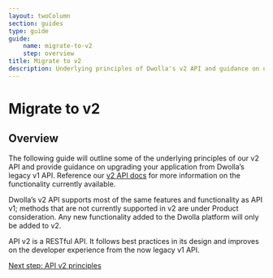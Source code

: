 ```yaml
---
layout: twoColumn
section: guides
type: guide
guide: 
    name: migrate-to-v2
    step: overview
title: Migrate to v2
description: Underlying principles of Dwolla's v2 API and guidance on upgrading your application from Dwolla's legacy v1 API.
---
```


# Migrate to v2

## Overview
The following guide will outline some of the underlying principles of our v2 API and provide guidance on upgrading your application from Dwolla’s legacy v1 API. Reference our [v2 API docs](https://docsv2.dwolla.com/) for more information on the functionality currently available.

Dwolla’s v2 API supports most of the same features and functionality as API v1; methods that are not currently supported in v2 are under Product consideration. Any new functionality added to the Dwolla platform will only be added to v2. 

API v2 is a RESTful API. It follows best practices in its design and improves on the developer experience from the now legacy v1 API. 

<nav class="pager-nav">
    <a href="" style="display:none;"></a>
    <a href="01-api-v2-principles.html">Next step: API v2 principles</a>
</nav>